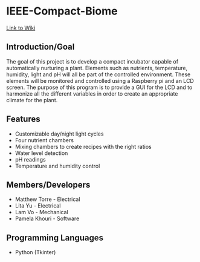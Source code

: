 # IEEE-Compact-Biome

[Link to Wiki](https://github.com/kpamela/IEEE-Compact-Biome/wiki)  

## Introduction/Goal
The goal of this project is to develop a compact incubator capable of automatically nurturing a plant. Elements such as nutrients, temperature, humidity, light and pH will all be part of the controlled environment. These elements will be monitored and controlled using a Raspberry pi and an LCD screen. The purpose of this program is to provide a GUI for the LCD and to harmonize all the different variables in order to create an appropriate climate for the plant.

## Features
* Customizable day/night light cycles
* Four nutrient chambers
* Mixing chambers to create recipes with the right ratios
* Water level detection
* pH readings
* Temperature and humidity control


## Members/Developers
* Matthew Torre - Electrical
* Lita Yu       - Electrical
* Lam Vo        - Mechanical
* Pamela Khouri - Software

## Programming Languages
* Python (Tkinter)
